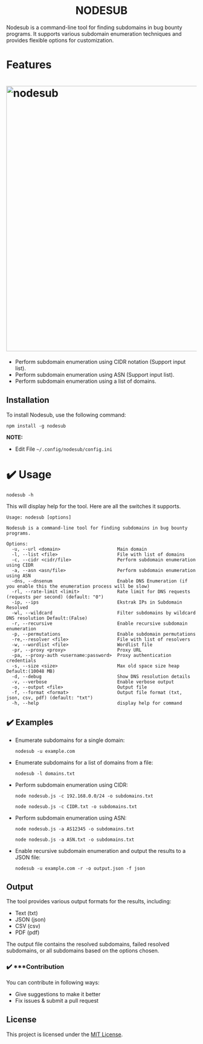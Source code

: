 <h1 align="center">
  NODESUB
  <br>
</h1>

Nodesub is a command-line tool for finding subdomains in bug bounty programs. It supports various subdomain enumeration techniques and provides flexible options for customization.

# Features

<h1 align="left">
  <img src="https://raw.githubusercontent.com/pikpikcu/nodesub/main/nodesub.png" alt="nodesub" width="700px"></a>
  <br>
</h1>

- Perform subdomain enumeration using CIDR notation (Support input list).
- Perform subdomain enumeration using ASN (Support input list).
- Perform subdomain enumeration using a list of domains.

## Installation

To install Nodesub, use the following command:

`npm install -g nodesub`

**NOTE:**

- Edit File `~/.config/nodesub/config.ini`

# ✔️ Usage

```
nodesub -h
```

This will display help for the tool. Here are all the switches it supports.

```
Usage: nodesub [options]

Nodesub is a command-line tool for finding subdomains in bug bounty programs.

Options:
  -u, --url <domain>                     Main domain
  -l, --list <file>                      File with list of domains
  -c, --cidr <cidr/file>                 Perform subdomain enumeration using CIDR
  -a, --asn <asn/file>                   Perform subdomain enumeration using ASN
  -dns, --dnsenum                        Enable DNS Enumeration (if you enable this the enumeration process will be slow)
  -rl, --rate-limit <limit>              Rate limit for DNS requests (requests per second) (default: "0")
  -ip, --ips                             Ekstrak IPs in Subdomain Resolved
  -wl, --wildcard                        Filter subdomains by wildcard DNS resolution Default:(False)
  -r, --recursive                        Enable recursive subdomain enumeration
  -p, --permutations                     Enable subdomain permutations
  -re,--resolver <file>                  File with list of resolvers
  -w, --wordlist <file>                  Wordlist file
  -pr, --proxy <proxy>                   Proxy URL
  -pa, --proxy-auth <username:password>  Proxy authentication credentials
  -s, --size <size>                      Max old space size heap Default:(10048 MB)
  -d, --debug                            Show DNS resolution details
  -v, --verbose                          Enable verbose output
  -o, --output <file>                    Output file
  -f, --format <format>                  Output file format (txt, json, csv, pdf) (default: "txt")
  -h, --help                             display help for command
```

## ✔️ Examples

- Enumerate subdomains for a single domain:
  	```
	nodesub -u example.com
	```

- Enumerate subdomains for a list of domains from a file:
	```
	nodesub -l domains.txt
	```
- Perform subdomain enumeration using CIDR:

  ```
  node nodesub.js -c 192.168.0.0/24 -o subdomains.txt

  ```

  ```
  node nodesub.js -c CIDR.txt -o subdomains.txt

  ```
- Perform subdomain enumeration using ASN:
  ```
  node nodesub.js -a AS12345 -o subdomains.txt
  ```

  ```
  node nodesub.js -a ASN.txt -o subdomains.txt
  ```
- Enable recursive subdomain enumeration and output the results to a JSON file:
	```
	nodesub -u example.com -r -o output.json -f json
	```
## Output

The tool provides various output formats for the results, including:
- Text (txt)
- JSON (json)
- CSV (csv)
- PDF (pdf)

The output file contains the resolved subdomains, failed resolved subdomains, or all subdomains based on the options chosen.

### ✔️ ***Contribution

You can contribute in following ways:
  - Give suggestions to make it better
  - Fix issues & submit a pull request

## License

This project is licensed under the [MIT License](LICENSE).
